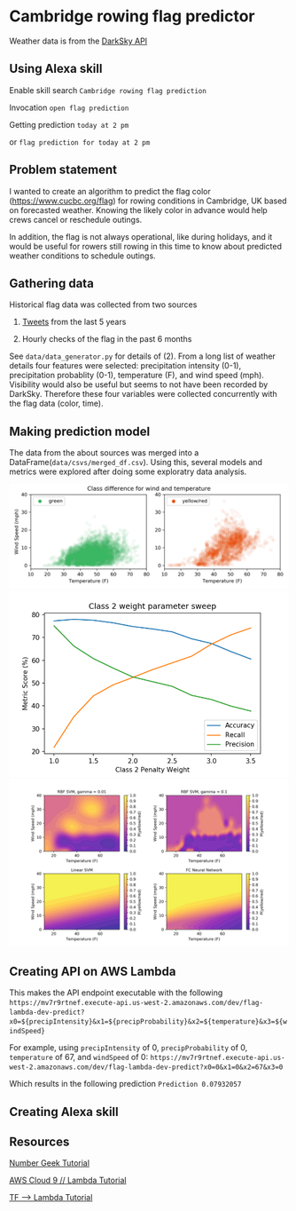 # Cambridge rowing flag predictor
Weather data is from the [DarkSky API](https://darksky.net/dev)

## Using Alexa skill
Enable skill search `Cambridge rowing flag prediction`

Invocation `open flag prediction`

Getting prediction `today at 2 pm`

or `flag prediction for today at 2 pm`

## Problem statement
I wanted to create an algorithm to predict the flag color (https://www.cucbc.org/flag) for rowing conditions in Cambridge, UK based on forecasted weather. Knowing the likely color in advance would help crews cancel or reschedule outings.

In addition, the flag is not always operational, like during holidays, and it would be useful for rowers still rowing in this time to know about predicted weather conditions to schedule outings.


## Gathering data
Historical flag data was collected from two sources

1. [Tweets](https://twitter.com/cucbc) from the last 5 years 

2. Hourly checks of the flag in the past 6 months

See `data/data_generator.py` for details of (2). From a long list of weather details four features were selected: precipitation intensity (0-1), precipitation probablity (0-1), temperature (F), and wind speed (mph). Visibility would also be useful but seems to not have been recorded by DarkSky. Therefore these four variables were collected concurrently with the flag data (color, time).

## Making prediction model

The data from the about sources was merged into a DataFrame(`data/csvs/merged_df.csv`). Using this, several models and metrics were explored after doing some exploratry data analysis.

<img src="data/figs/data_viz.png" width="700">

<img src="data/figs/param_sweep.png" width="700">
 
<img src="data/figs/model_comparison_2.png" width="700">




## Creating API on AWS Lambda

This makes the API endpoint executable with the following
`https://mv7r9rtnef.execute-api.us-west-2.amazonaws.com/dev/flag-lambda-dev-predict?x0=${precipIntensity}&x1=${precipProbability}&x2=${temperature}&x3=${windSpeed}`

For example, using `precipIntensity` of 0, `precipProbability` of 0, `temperature` of 67, and `windSpeed` of 0:
`https://mv7r9rtnef.execute-api.us-west-2.amazonaws.com/dev/flag-lambda-dev-predict?x0=0&x1=0&x2=67&x3=0`

Which results in the following prediction
`Prediction 0.07932057`

## Creating Alexa skill

## Resources

[Number Geek Tutorial](https://gist.github.com/muttoni/0b1ee638f6c74a0681f9d694cf11ef63)

[AWS Cloud 9 // Lambda Tutorial](https://medium.com/snapdocs-product-blog/model-services-for-the-cloud-from-the-cloud-or-cloud9-lambda-gateway-data-in-use-d161de65a9cf)

[TF --> Lambda Tutorial](https://medium.com/tooso/serving-tensorflow-predictions-with-python-and-aws-lambda-facb4ab87ddd#.v01eyg8kh)


